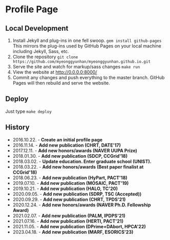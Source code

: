 # Profile Page

## Local Development

1. Install Jekyll and plug-ins in one fell swoop. `gem install github-pages` This mirrors the plug-ins used by GitHub Pages on your local machine including Jekyll, Sass, etc.
2. Clone the repository `git clone https://github.com/myeonggyunhan/myeonggyunhan.github.io.git`
3. Serve the site and watch for markup/sass changes `make run`
4. View the website at http://0.0.0.0:8000/
5. Commit any changes and push everything to the master branch. GitHub Pages will then rebuild and serve the website.

## Deploy
  
Just type `make deploy`

## History

- 2016.10.22. - **Create an initial profile page**  
- 2016.11.14. - **Add new publication (CHRT, DATE'17)**  
- 2017.12.11. - **Add new honors/awards (NAVER UUPA Prize)**  
- 2018.01.30. - **Add new publication (SDCP, CCGrid'18)**
- 2018.03.02. - **Update education. Enter graduate school (UNIST).**
- 2018.03.22. - **Add new honors/awards (Best paper finalist at CCGrid'18)**  
- 2018.06.23. - **Add new publication (HyPart, PACT'18)**
- 2019.07.10. - **Add new publication (MOSAIC, PACT'19)**
- 2019.10.21. - **Add new publication (HALO, TC'20)**
- 2020.09.05. - **Add new publication (SDRP, TSC (Accepted))**
- 2020.09.29. - **Add new publication (CHRT, TPDS'21)**
- 2020.12.24. - **Add new honors/awards (NAVER Ph.D. Fellowship Award)**  
- 2021.02.07. - **Add new publication (PALM, IPDPS'21)**
- 2021.07.16. - **Add new publication (HERTI, PACT'21)**
- 2021.11.05. - **Add new publication (DPrime+DAbort, HPCA'22)**
- 2023.04.18. - **Add new publication (MARF, ESORICS'23)**

